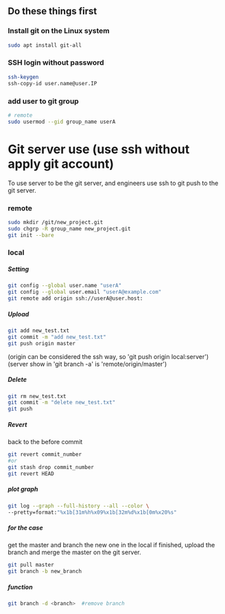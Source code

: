 ## Do these things first  
### Install git on the Linux system  
```bash
sudo apt install git-all    
```
### SSH login without password  
```bash
ssh-keygen
ssh-copy-id user.name@user.IP
```
### add user to git group
```bash
# remote
sudo usermod --gid group_name userA
```
  
  
# Git server use (use ssh without apply git account)  
To use server to be the git server, and engineers use ssh to git push to the git server.  
  
### remote  
```bash
sudo mkdir /git/new_project.git
sudo chgrp -R group_name new_project.git
git init --bare
```
### local  
##### Setting  
```bash
git config --global user.name "userA"
git config --global user.email "userA@example.com"
git remote add origin ssh://userA@user.host:
```
##### Upload  
```bash
git add new_test.txt
git commit -m "add new_test.txt"
git push origin master
```
(origin can be considered the ssh way, so 'git push origin local:server')
(server show in 'git branch -a' is 'remote/origin/master')
  
##### Delete  
```bash
git rm new_test.txt
git commit -m "delete new_test.txt"
git push
```
##### Revert
back to the before commit
```bash
git revert commit_number
#or
git stash drop commit_number
git revert HEAD
```
  
##### plot graph
```bash
git log --graph --full-history --all --color \
--pretty=format:"%x1b[31m%h%x09%x1b[32m%d%x1b[0m%x20%s"
```
  
  
##### for the case  
get the master and branch the new one in the local
if finished, upload the branch and merge the master on the git server.
```bash
git pull master
git branch -b new_branch
```
  
##### function    
```bash
git branch -d <branch>  #remove branch
```
